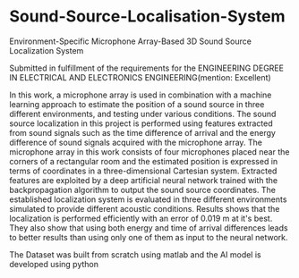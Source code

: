 # Sound-Source-Localisation-System

Environment-Specific Microphone Array-Based 3D Sound Source Localization System

Submitted in fulfillment of the requirements for the ENGINEERING DEGREE IN ELECTRICAL AND ELECTRONICS ENGINEERING(mention: Excellent)


In this work, a microphone array is used in combination with a machine learning approach to estimate the position of a sound source in three different
environments, and testing under various conditions. The sound source localization in this project is performed using features extracted from sound
signals such as the time difference of arrival and the energy difference of sound signals acquired with the microphone array. The microphone array in this
work consists of four microphones placed near the corners of a rectangular room and the estimated position is expressed in terms of coordinates in a
three-dimensional Cartesian system. Extracted features are exploited by a deep artificial neural network trained with the backpropagation algorithm to
output the sound source coordinates. The established localization system is evaluated in three different environments simulated to provide different acoustic conditions.
Results shows that the localization is performed efficiently with an error of 0.019 m at it's best. They also show that using both energy and time of arrival differences leads to better results than using only one of them as input to the neural network.

The Dataset was built from scratch using matlab and the AI model is developed using python
